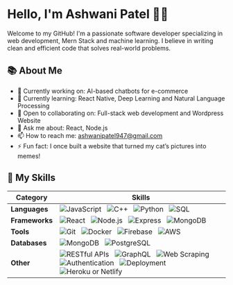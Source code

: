 # Hello, I'm Ashwani Patel 👩‍💻
Welcome to my GitHub! I'm a passionate software developer specializing in web development, Mern Stack and machine learning. I believe in writing clean and efficient code that solves real-world problems.

## 📚 About Me
- 🔭 Currently working on: AI-based chatbots for e-commerce
- 🌱 Currently learning: React Native, Deep Learning and Natural Language Processing
- 👯 Open to collaborating on: Full-stack web development and Wordpress Website
- 💬 Ask me about: React, Node.js
- 📫 How to reach me: [ashwanipatel947@gmail.com](mailto:ashwanipatel947@gmail.com)
- ⚡ Fun fact: I once built a website that turned my cat’s pictures into memes!
  
## 🚀 My Skills

| **Category**   | **Skills** |
|----------------|------------|
| **Languages**  | ![JavaScript](https://img.shields.io/badge/JavaScript-yellow?style=flat&logo=javascript) &nbsp; ![C++](https://img.shields.io/badge/C%2B%2B-blue?style=flat&logo=cplusplus) &nbsp; ![Python](https://img.shields.io/badge/Python-blue?style=flat&logo=python) &nbsp; ![SQL](https://img.shields.io/badge/SQL-green?style=flat&logo=mysql) |
| **Frameworks** | ![React](https://img.shields.io/badge/React-blue?style=flat&logo=react) &nbsp; ![Node.js](https://img.shields.io/badge/Node.js-green?style=flat&logo=node.js) &nbsp; ![Express](https://img.shields.io/badge/Express-lightgrey?style=flat&logo=express) &nbsp; ![MongoDB](https://img.shields.io/badge/MongoDB-green?style=flat&logo=mongodb) |
| **Tools**      | ![Git](https://img.shields.io/badge/Git-orange?style=flat&logo=git) &nbsp; ![Docker](https://img.shields.io/badge/Docker-blue?style=flat&logo=docker) &nbsp; ![Firebase](https://img.shields.io/badge/Firebase-yellow?style=flat&logo=firebase) &nbsp; ![AWS](https://img.shields.io/badge/AWS-orange?style=flat&logo=amazonaws) |
| **Databases**  | ![MongoDB](https://img.shields.io/badge/MongoDB-green?style=flat&logo=mongodb) &nbsp; ![PostgreSQL](https://img.shields.io/badge/PostgreSQL-blue?style=flat&logo=postgresql) |
| **Other**      | ![RESTful APIs](https://img.shields.io/badge/RESTful_APIs-007396?style=flat&logo=swagger) &nbsp; ![GraphQL](https://img.shields.io/badge/GraphQL-blue?style=flat&logo=graphql) &nbsp; ![Web Scraping](https://img.shields.io/badge/Web_Scraping-lightgrey?style=flat&logo=python) &nbsp; ![Authentication](https://img.shields.io/badge/Authentication-blue?style=flat&logo=keycloak) &nbsp; ![Deployment](https://img.shields.io/badge/Deployment-green?style=flat&logo=heroku) &nbsp; ![Heroku or Netlify](https://img.shields.io/badge/Netlify-blue?style=flat&logo=netlify) |



<!--
**ashwani746/ashwani746** is a ✨ _special_ ✨ repository because its `README.md` (this file) appears on your GitHub profile.

Here are some ideas to get you started:

- 🔭 I’m currently working on ...
- 🌱 I’m currently learning ...
- 👯 I’m looking to collaborate on ...
- 🤔 I’m looking for help with ...
- 💬 Ask me about ...
- 📫 How to reach me: ...
- 😄 Pronouns: ...
- ⚡ Fun fact: ...
-->
